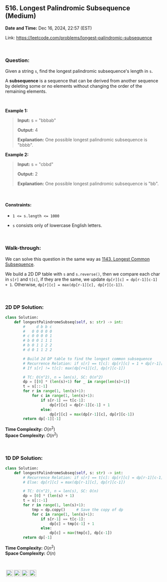 ## 516. Longest Palindromic Subsequence (Medium)
**Date and Time:** Dec 16, 2024, 22:57 (EST)

Link: https://leetcode.com/problems/longest-palindromic-subsequence

<br>

### Question:
Given a string `s`, find the longest palindromic subsequence's length in `s`.

A **subsequence** is a sequence that can be derived from another sequence by deleting some or no elements without changing the order of the remaining elements.

<br>

**Example 1:**
> **Input:** s = "bbbab"
> 
> **Output:** 4
>
> **Explanation:** One possible longest palindromic subsequence is "bbbb".

**Example 2:**
> **Input:** s = "cbbd"
> 
> **Output:** 2
>
> **Explanation:** One possible longest palindromic subsequence is "bb".

<br>

#### Constraints:
* `1 <= s.length <= 1000`

* `s` consists only of lowercase English letters.

<br>

### Walk-through: 
We can solve this question in the same way as [1143. Longest Common Subsequence](./questions/1143.Longest_Common_Subsequence(Medium).md).

We build a 2D DP table with `s` and `s.reverse()`, then we compare each char in `s[r]` and `t[c]`, if they are the same, we update `dp[r][c] = dp[r-1][c-1] + 1`. Otherwise, `dp[r][c] = max(dp[r-1][c], dp[r][c-1])`.

<br>

### 2D DP Solution:
```python
class Solution:
    def longestPalindromeSubseq(self, s: str) -> int:
        #     d b b c
        #   0 0 0 0 0
        # c 0 0 0 0 1
        # b 0 0 1 1 1
        # b 0 1 1 2 2
        # d 0 1 1 2 2

        # Build 2d DP table to find the longest common subsequence
        # Recurrence Relation: if s[r] == t[c]: dp[r][c] = 1 + dp[r-1][c-1]
        # If s[r] != t[c]: max(dp[r+1][c], dp[r][c-1])

        # TC: O(n^2), n = len(s), SC: O(n^2)
        dp = [[0] * (len(s)+1) for _ in range(len(s)+1)]
        t = s[::-1]
        for r in range(1, len(s)+1):
            for c in range(1, len(s)+1):
                if s[r-1] == t[c-1]:
                    dp[r][c] = dp[r-1][c-1] + 1
                else:
                    dp[r][c] = max(dp[r-1][c], dp[r][c-1])
        return dp[-1][-1]
```
**Time Complexity:** $O(n^2)$ <br>
**Space Complexity:** $O(n^2)$

<br>

### 1D DP Solution:
```python
class Solution:
    def longestPalindromeSubseq(self, s: str) -> int:
        # Recurrence Relation: if s[r] == t[c]: dp[r][c] = dp[r-1][c-1] + 1
        # Else: dp[r][c] = max(dp[r-1][c], dp[r][c-1])

        # TC: O(n^2), n = len(s), SC: O(n)
        dp = [0] * (len(s) + 1)
        t = s[::-1]
        for r in range(1, len(s)+1):
            tmp = dp.copy()     # Save the copy of dp
            for c in range(1, len(s)+1):
                if s[r-1] == t[c-1]:
                    dp[c] = tmp[c-1] + 1
                else:
                    dp[c] = max(tmp[c], dp[c-1])
        return dp[-1]
```
**Time Complexity:** $O(n^2)$ <br>
**Space Complexity:** $O(n)$

<br>

<img style="height:22px!important;margin-left:3px;vertical-align:text-bottom;" src="https://mirrors.creativecommons.org/presskit/icons/cc.svg?ref=chooser-v1" alt="CC BY-NC-SA" title="CC BY-NC-SA"><img style="height:22px!important;margin-left:3px;vertical-align:text-bottom;" src="https://mirrors.creativecommons.org/presskit/icons/by.svg?ref=chooser-v1" alt="BY: credit must be given to the creator" title="BY: credit must be given to the creator"><img style="height:22px!important;margin-left:3px;vertical-align:text-bottom;" src="https://mirrors.creativecommons.org/presskit/icons/nc.svg?ref=chooser-v1" alt="NC: Only noncommercial uses of the work are permitted" title="NC: Only noncommercial uses of the work are permitted"><img style="height:22px!important;margin-left:3px;vertical-align:text-bottom;" src="https://mirrors.creativecommons.org/presskit/icons/sa.svg?ref=chooser-v1" alt="SA: Adaptations must be shared under the same terms" title="SA: Adaptations must be shared under the same terms">